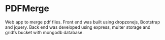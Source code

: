 # PDFMerge
Web app to merge pdf files.
Front end was built using dropzonejs, Bootstrap and jquery. Back end was developed using express, multer storage and gridfs bucket with mongodb database. 
